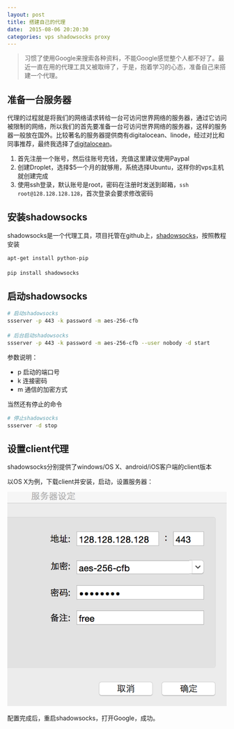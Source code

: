 ```yaml
---
layout: post
title: 搭建自己的代理
date:  2015-08-06 20:20:30
categories: vps shadowsocks proxy
---
```


> 习惯了使用Google来搜索各种资料，不能Google感觉整个人都不好了。最近一直在用的代理工具又被取缔了，于是，抱着学习的心态，准备自己来搭建一个代理。

## 准备一台服务器

代理的过程就是将我们的网络请求转给一台可访问世界网络的服务器，通过它访问被限制的网络，所以我们的首先要准备一台可访问世界网络的服务器，这样的服务器一般放在国外。比较著名的服务器提供商有digitalocean、linode，经过对比和同事推荐，最终我选择了[digitalocean][digitalocean]。

1. 首先注册一个账号，然后往账号充钱，充值这里建议使用Paypal
2. 创建Droplet，选择$5一个月的就够用，系统选择Ubuntu，这样你的vps主机就创建完成
3. 使用ssh登录，默认账号是root，密码在注册时发送到邮箱，`ssh root@128.128.128.128`，首次登录会要求修改密码

## 安装shadowsocks

shadowsocks是一个代理工具，项目托管在github上，[shadowsocks][shadowsocks]，按照教程安装

```bash
apt-get install python-pip

pip install shadowsocks
```

## 启动shadowsocks

```bash
# 启动shadowsocks
ssserver -p 443 -k password -m aes-256-cfb

# 后台启动shadowsocks
ssserver -p 443 -k password -m aes-256-cfb --user nobody -d start
```

参数说明：

* p  启动的端口号 
* k  连接密码 
* m  通信的加密方式 

当然还有停止的命令

```bash
# 停止shadowsocks
ssserver -d stop
```

## 设置client代理

shadowsocks分别提供了windows/OS X、android/iOS客户端的client版本

以OS X为例，下载client并安装，启动，设置服务器：

![img client][img-client]

配置完成后，重启shadowsocks，打开Google，成功。

[digitalocean]: https://www.digitalocean.com/ 
[shadowsocks]: https://github.com/shadowsocks/shadowsocks

[img-client]: /assets/images/shadowsocks/client.png